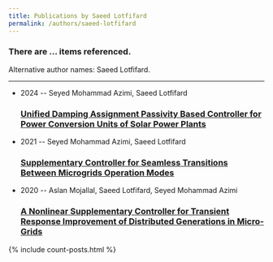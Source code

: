 ```yaml
---
title: Publications by Saeed Lotfifard
permalink: /authors/saeed-lotfifard
---
```


<h3 id="number-posts">There are ... items referenced.</h3>
<p id='info-authors'>Alternative author names: Saeed Lotfifard.</p>
<hr />
<ul class="post-list">
<li><span class='post-meta'>2024 -- Seyed Mohammad Azimi, Saeed Lotfifard</span><h3><a class='post-link' href="{{ site.baseurl }}/unified-damping-assignment-passivity-based-controller-for-power-conversion-units-of-solar-power-plants">Unified Damping Assignment Passivity Based Controller for Power Conversion Units of Solar Power Plants</a></h3></li>
<li><span class='post-meta'>2021 -- Seyed Mohammad Azimi, Saeed Lotfifard</span><h3><a class='post-link' href="{{ site.baseurl }}/supplementary-controller-for-seamless-transitions-between-microgrids-operation-modes">Supplementary Controller for Seamless Transitions Between Microgrids Operation Modes</a></h3></li>
<li><span class='post-meta'>2020 -- Aslan Mojallal, Saeed Lotfifard, Seyed Mohammad Azimi</span><h3><a class='post-link' href="{{ site.baseurl }}/a-nonlinear-supplementary-controller-for-transient-response-improvement-of-distributed-generations-in-micro-grids">A Nonlinear Supplementary Controller for Transient Response Improvement of Distributed Generations in Micro-Grids</a></h3></li>

</ul>
{% include count-posts.html %}
